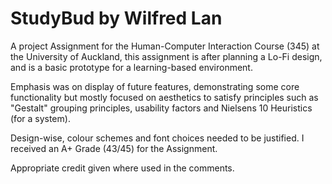 # StudyBud by Wilfred Lan
A project Assignment for the Human-Computer Interaction Course (345) at the University of Auckland, this assignment is after planning a Lo-Fi design, and is a basic prototype for a learning-based environment.

Emphasis was on display of future features, demonstrating some core functionality but mostly focused on aesthetics to satisfy principles such as "Gestalt" grouping principles, usability factors and Nielsens 10 Heuristics (for a system). 

Design-wise, colour schemes and font choices needed to be justified.
I received an A+ Grade (43/45) for the Assignment.

Appropriate credit given where used in the comments.
